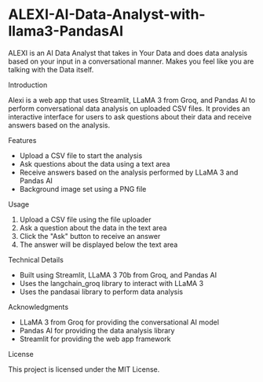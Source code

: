 # ALEXI-AI-Data-Analyst-with-llama3-PandasAI
ALEXI is an AI Data Analyst that takes in Your Data and does data analysis based on your input in a conversational manner. Makes you feel like you are talking with the Data itself.

Introduction

Alexi is a web app that uses Streamlit, LLaMA 3 from Groq, and Pandas AI to perform conversational data analysis on uploaded CSV files. It provides an interactive interface for users to ask questions about their data and receive answers based on the analysis.

Features

- Upload a CSV file to start the analysis
- Ask questions about the data using a text area
- Receive answers based on the analysis performed by LLaMA 3 and Pandas AI
- Background image set using a PNG file

Usage

1. Upload a CSV file using the file uploader
2. Ask a question about the data in the text area
3. Click the "Ask" button to receive an answer
4. The answer will be displayed below the text area

Technical Details

- Built using Streamlit, LLaMA 3 70b from Groq, and Pandas AI
- Uses the langchain_groq library to interact with LLaMA 3
- Uses the pandasai library to perform data analysis

Acknowledgments

- LLaMA 3 from Groq for providing the conversational AI model
- Pandas AI for providing the data analysis library
- Streamlit for providing the web app framework

License

This project is licensed under the MIT License.

